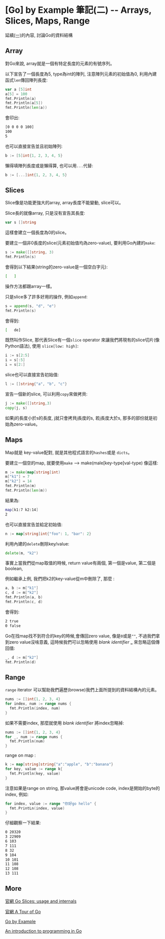 # [Go] by Example 筆記(二) -- Arrays, Slices, Maps, Range

延續[(一)](/posts/2015-05-18-go_by_example_1.html)的內容, 討論Go的資料結構

## Array 

對Go來說, array就是一個有特定長度的元素的有號序列。

以下宣告了一個長度為5, type為int的陣列, 注意陣列元素的初始值為0, 利用內建函式`len`傳回陣列長度: 

``` go 
var a [5]int
a[5] = 100
fmt.Println(a)
fmt.Println(a[5])
fmt.Println(len(a))
```
會印出: 

``` bash
[0 0 0 0 100]
100
5
```

也可以直接宣告並且初始陣列: 

``` go
b := [5]int{1, 2, 3, 4, 5}
```

懶得填陣列長度或是懶得算, 也可以用`...`代替: 

``` go
b := [...]int{1, 2, 3, 4, 5}
```

## Slices

Slice像是功能更強大的array, array長度不能變動, slice可以。

Slice長的就像array, 只是沒有宣告其長度: 

``` go
var s []string
```

這樣會建立一個長度為0的slice。

要建立一個非0長度的slice(元素初始值均為zero-value), 要利用Go內建的`make`: 

``` go
s := make([]string, 3)
fmt.Println(s)
```

會得到以下結果(string的zero-value是一個空白字元): 

``` bash
[   ]
```

操作方法都跟array一樣。

只是slice多了許多好用的操作, 例如`append`: 

``` go
s = append(s, "d", "e")
fmt.Println(s)
```

會得到:

``` bash
[   de]
```

既然叫作Slice, 那代表Slice有一個`slice` operator 來讓我們將現有的slice切片(像Python語法), 使用 `slice[low: high]`: 

``` go
i := s[2:5]
i = s[:5]
i = s[2:]
```

slice也可以直接宣告初始值: 

``` go 
l := []string{"a", "b", "c"}
```

宣告一個新的slice, 可以利用`copy`來做拷貝:

``` go
j := make([]string,3)
copy(j, s)
```

如果j的長度小於s的長度, j就只會拷貝j長度的s, 若j長度大於s, 那多的部份就是初始為zero-value。

## Maps 

Map就是 key-value配對, 就是其他程式語言的`hashes`或是 `dicts`。

要建立一個空的map, 就要使用`make` --> make(male[key-type]val-type) 像這樣:

``` go
m := make(map[string]int)
m["k1"] = 7
m["k2"] = 14
fmt.Println(m)
fmt.Println(len(m))
```

結果為: 

``` bash
map[k1:7 k2:14]
2
```

也可以直接宣告並給定初始值: 

``` go
n := map[string]int{"foo": 1, "bar": 2}
```

利用內建的`delete`刪除key/value: 

``` go 
delete(m, "k2")
```

事實上當我們從map取值的時候, return value有兩個, 第一個是value, 第二個是boolean, 

例如繼承上例, 我們把k2的key-value從m中刪除了, 那麼 : 

``` go
a, b := m["k1"]
c, d := m["k2"]
fmt.Println(a, b)
fmt.Println(c, d)
```

會得到: 

``` bash 
2 true
0 false
```

Go在找map找不到符合的key的時候,會傳回zero value, 像是`0`或是`""`, 不過我們拿到zero value沒啥意義, 這時候我們可以忽略使用 *blank identifier* **_** 來忽略這個傳回值: 

``` go 
_, d := m["k2"]
fmt.Println(d)
```

## Range

`range` iterator 可以幫助我們遍歷(browse)我們上面所提到的資料結構內的元素。

``` go
nums := []int{1, 2, 3, 4}
for index, num := range nums {
  fmt.Println(index, num)
}
```

如果不需要index, 那麼就使用 *blank identifier* 將index忽略掉: 


``` go
nums := []int{1, 2, 3, 4}
for _, num := range nums {
  fmt.Println(num)
}
```

range on map : 

``` go 
k := map[string]string{"a":"apple", "b":"banana"}
for key, value := range k{
  fmt.Println(key, value)
}
```

注意如果是range on string, 那value將會是unicode code, index是開始的byte的index, 例如:

``` go 
for index, value := range "你好go hello" {
  fmt.PrintLn(index, value)
}
```

仔細觀察一下結果: 

``` bash 
0 20320
3 22909
6 103
7 111
8 32
9 104
10 101
11 108
12 108
13 111
```

## More

[官網 Go Slices: usage and internals](http://blog.golang.org/go-slices-usage-and-internals)

[官網 A Tour of Go](https://tour.golang.org/)

[Go by Example](https://gobyexample.com)

[An introduction to programming in Go](http://www.golang-book.com/)
